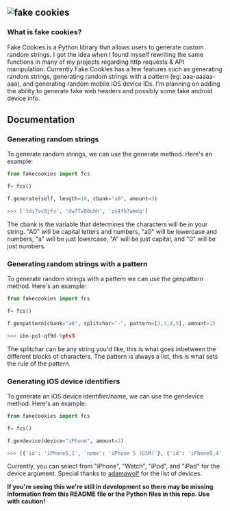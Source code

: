 ![fake cookies](https://i.ibb.co/K9T27WZ/logobig.png)
---
### What is fake cookies?
Fake Cookies is a Python library that allows users to generate custom random strings. I got the idea when I found myself rewriting the same functions in many of my projects regarding http requests & API manipulation. Currently Fake Cookies has a few features such as generating random strings, generating random strings with a pattern (eg: aaa-aaaaa-aaa), and generating random mobile iOS device IDs. I'm planning on adding the ability to generate fake web headers and possibly some fake android device info.

## Documentation

### Generating random strings

To generate random strings, we can use the generate method. Here's an example:

```Python
from fakecookies import fcs

f= fcs()

f.generate(self, length=10, cbank="a0", amount=3)

>>> ['3di7vc8jfs', 'dw77v80uhh', 'zx4fb7wmdq']
```

The cbank is the variable that determines the characters will be in your string. "A0" will be capital letters and numbers, "a0" will be lowercase and numbers, "a" will be just lowercase, "A" will be just capital, and "0" will be just numbers.

### Generating random strings with a pattern

To generate random strings with a pattern we can use the genpattern method. Here's an example:

```Python
from fakecookies import fcs

f= fcs()

f.genpattern(cbank="a0", splitchar="-", pattern=[3,3,4,5], amount=1)

>>> ibn-po1-qf9d-9yts3
```

The splitchar can be any string you'd like, this is what goes inbetween the different blocks of characters. The pattern is always a list, this is what sets the rule of the pattern.

### Generating iOS device identifiers

To generate an iOS device identifier/name, we can use the gendevice method. Here's an example:

```Python
from fakecookies import fcs

f= fcs()

f.gendevice(device="iPhone", amount=2)

>>> [{'id': 'iPhone5,1', 'name': 'iPhone 5 (GSM)'}, {'id': 'iPhone9,4', 'name': 'iPhone 7 Plus'}]
```

Currently, you can select from "iPhone", "Watch", "iPod", and "iPad" for the device argument. Special thanks to [adamawolf](https://gist.github.com/adamawolf/3048717) for the list of devices.

**If you're seeing this we're still in development so there may be missing information from this README file or the Python files in this repo. Use with caution!**
